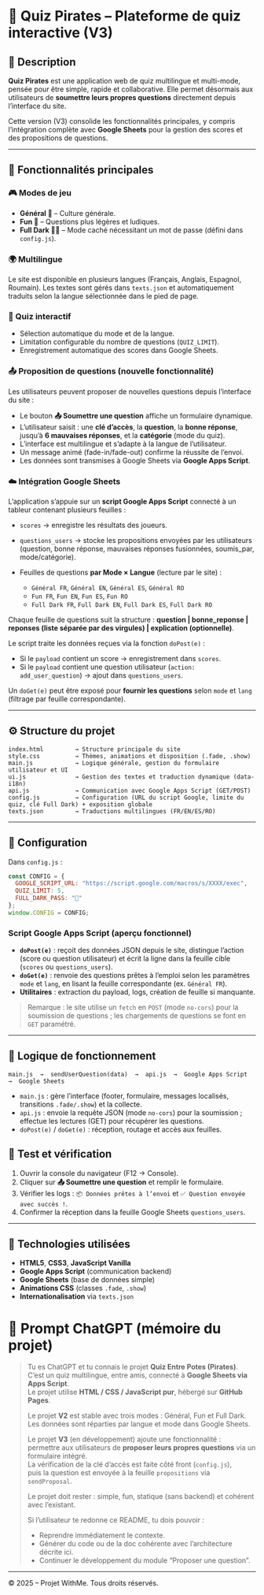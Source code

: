 # 📘 Quiz Pirates – Plateforme de quiz interactive (V3)

## 🎯 Description

**Quiz Pirates** est une application web de quiz multilingue et multi-mode, pensée pour être simple, rapide et collaborative. Elle permet désormais aux utilisateurs de **soumettre leurs propres questions** directement depuis l’interface du site.

Cette version (V3) consolide les fonctionnalités principales, y compris l’intégration complète avec **Google Sheets** pour la gestion des scores et des propositions de questions.

---

## 🚀 Fonctionnalités principales

### 🎮 Modes de jeu

* **Général 🦁** – Culture générale.
* **Fun 🤪** – Questions plus légères et ludiques.
* **Full Dark 🏴‍☠️** – Mode caché nécessitant un mot de passe (défini dans `config.js`).

### 🌍 Multilingue

Le site est disponible en plusieurs langues (Français, Anglais, Espagnol, Roumain).
Les textes sont gérés dans `texts.json` et automatiquement traduits selon la langue sélectionnée dans le pied de page.

### 🧠 Quiz interactif

* Sélection automatique du mode et de la langue.
* Limitation configurable du nombre de questions (`QUIZ_LIMIT`).
* Enregistrement automatique des scores dans Google Sheets.

### 📤 Proposition de questions (nouvelle fonctionnalité)

Les utilisateurs peuvent proposer de nouvelles questions depuis l’interface du site :

* Le bouton **📤 Soumettre une question** affiche un formulaire dynamique.
* L’utilisateur saisit : une **clé d’accès**, la **question**, la **bonne réponse**, jusqu’à **6 mauvaises réponses**, et la **catégorie** (mode du quiz).
* L’interface est multilingue et s’adapte à la langue de l’utilisateur.
* Un message animé (fade-in/fade-out) confirme la réussite de l’envoi.
* Les données sont transmises à Google Sheets via **Google Apps Script**.

### ☁️ Intégration Google Sheets

L’application s’appuie sur un **script Google Apps Script** connecté à un tableur contenant plusieurs feuilles :

* `scores` → enregistre les résultats des joueurs.
* `questions_users` → stocke les propositions envoyées par les utilisateurs (question, bonne réponse, mauvaises réponses fusionnées, soumis_par, mode/catégorie).
* Feuilles de questions **par Mode × Langue** (lecture par le site) :

  * `Général FR`, `Général EN`, `Général ES`, `Général RO`
  * `Fun FR`, `Fun EN`, `Fun ES`, `Fun RO`
  * `Full Dark FR`, `Full Dark EN`, `Full Dark ES`, `Full Dark RO`

Chaque feuille de questions suit la structure : **question | bonne_reponse | reponses (liste séparée par des virgules) | explication (optionnelle)**.

Le script traite les données reçues via la fonction `doPost(e)` :

* Si le `payload` contient un score → enregistrement dans `scores`.
* Si le `payload` contient une question utilisateur (`action: add_user_question`) → ajout dans `questions_users`.

Un `doGet(e)` peut être exposé pour **fournir les questions** selon `mode` et `lang` (filtrage par feuille correspondante).

---

## ⚙️ Structure du projet

```
index.html         → Structure principale du site
style.css          → Thèmes, animations et disposition (.fade, .show)
main.js            → Logique générale, gestion du formulaire utilisateur et UI
ui.js              → Gestion des textes et traduction dynamique (data-i18n)
api.js             → Communication avec Google Apps Script (GET/POST)
config.js          → Configuration (URL du script Google, limite du quiz, clé Full Dark) + exposition globale
texts.json         → Traductions multilingues (FR/EN/ES/RO)
```

---

## 🔑 Configuration

Dans `config.js` :

```js
const CONFIG = {
  GOOGLE_SCRIPT_URL: "https://script.google.com/macros/s/XXXX/exec",
  QUIZ_LIMIT: 5,
  FULL_DARK_PASS: "🖕"
};
window.CONFIG = CONFIG;
```

### Script Google Apps Script (aperçu fonctionnel)

* **`doPost(e)`** : reçoit des données JSON depuis le site, distingue l’action (score ou question utilisateur) et écrit la ligne dans la feuille cible (`scores` ou `questions_users`).
* **`doGet(e)`** : renvoie des questions prêtes à l’emploi selon les paramètres `mode` et `lang`, en lisant la feuille correspondante (ex. `Général FR`).
* **Utilitaires** : extraction du payload, logs, création de feuille si manquante.

> Remarque : le site utilise un `fetch` en `POST` (mode `no-cors`) pour la soumission de questions ; les chargements de questions se font en `GET` paramétré.

---

## 🧩 Logique de fonctionnement

```
main.js  →  sendUserQuestion(data)  →  api.js  →  Google Apps Script  →  Google Sheets
```

* `main.js` : gère l’interface (footer, formulaire, messages localisés, transitions `.fade/.show`) et la collecte.
* `api.js` : envoie la requête JSON (mode `no-cors`) pour la soumission ; effectue les lectures (GET) pour récupérer les questions.
* `doPost(e)` / `doGet(e)` : réception, routage et accès aux feuilles.


## 🧪 Test et vérification

1. Ouvrir la console du navigateur (F12 → Console).
2. Cliquer sur **📤 Soumettre une question** et remplir le formulaire.
3. Vérifier les logs : `📦 Données prêtes à l’envoi` et `✅ Question envoyée avec succès !`.
4. Confirmer la réception dans la feuille Google Sheets `questions_users`.

---

## 🧠 Technologies utilisées

* **HTML5**, **CSS3**, **JavaScript Vanilla**
* **Google Apps Script** (communication backend)
* **Google Sheets** (base de données simple)
* **Animations CSS** (classes `.fade`, `.show`)
* **Internationalisation** via `texts.json`


# 🤖 Prompt ChatGPT (mémoire du projet)

> Tu es ChatGPT et tu connais le projet **Quiz Entre Potes (Pirates)**.  
> C’est un quiz multilingue, entre amis, connecté à **Google Sheets via Apps Script**.  
> Le projet utilise **HTML / CSS / JavaScript pur**, hébergé sur **GitHub Pages**.  
>
> Le projet **V2** est stable avec trois modes : Général, Fun et Full Dark.  
> Les données sont réparties par langue et mode dans Google Sheets.  
>
> Le projet **V3** (en développement) ajoute une fonctionnalité :  
> permettre aux utilisateurs de **proposer leurs propres questions** via un formulaire intégré.  
> La vérification de la clé d’accès est faite côté front (`config.js`),  
> puis la question est envoyée à la feuille `propositions` via `sendProposal`.  
>
> Le projet doit rester : simple, fun, statique (sans backend) et cohérent avec l’existant.  
> 
> Si l’utilisateur te redonne ce README, tu dois pouvoir :  
> - Reprendre immédiatement le contexte.  
> - Générer du code ou de la doc cohérente avec l’architecture décrite ici.  
> - Continuer le développement du module “Proposer une question”.

---


© 2025 – Projet WithMe. Tous droits réservés.
